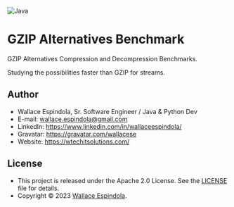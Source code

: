 ![Java](https://cdn.icon-icons.com/icons2/2699/PNG/512/java_logo_icon_168609.png)

# GZIP Alternatives Benchmark

GZIP Alternatives Compression and Decompression Benchmarks.

Studying the possibilities faster than GZIP for streams.

## Author

- Wallace Espindola, Sr. Software Engineer / Java & Python Dev
- E-mail: wallace.espindola@gmail.com
- LinkedIn: https://www.linkedin.com/in/wallaceespindola/
- Gravatar: https://gravatar.com/wallacese
- Website: https://wtechitsolutions.com/

## License

- This project is released under the Apache 2.0 License. See the [LICENSE](LICENSE) file for details.
- Copyright © 2023 [Wallace Espindola](https://github.com/wallaceespindola/).
